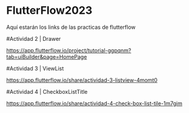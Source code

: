 # FlutterFlow2023
Aquí estarán los links de las practicas de flutterflow

#Actividad 2 | Drawer

https://app.flutterflow.io/project/tutorial-ggpqnm?tab=uiBuilder&page=HomePage

#Actividad 3 | ViewList

https://app.flutterflow.io/share/actividad-3-listview-4momt0

#Actividad 4 | CheckboxListTitle

https://app.flutterflow.io/share/actividad-4-check-box-list-tile-1m7gim
